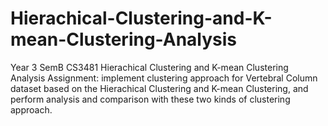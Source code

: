 # Hierachical-Clustering-and-K-mean-Clustering-Analysis
Year 3 SemB CS3481 Hierachical Clustering and K-mean Clustering Analysis Assignment: implement clustering approach for Vertebral Column dataset based on the Hierachical Clustering and K-mean Clustering, and perform analysis and comparison with these two kinds of clustering approach.

